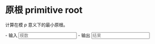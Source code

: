 # 原根 primitive root

计算在模 $p$ 意义下的最小原根。

<div class="grid cards" id="calc" markdown>
- 输入
    <input class="md-input md-input--stretch" id="input-p" type="number" placeholder="模数">
- 输出
    <input class="md-input md-input--stretch" id="output" placeholder="结果" readonly>
</div>

<script>
window.onload = function() {
    register_tool($("#calc"), function(params) {
        p = BigInt(params.p.val());
        if(p <= 0) return "参数错误";
        if(p > 1e10) return "超出计算范围";
        root = get_primitive_root(p);
        if(root == -1) return "无原根";
        return String(root);
    }, {p: $("#input-p")}, $("#output"));
}
</script>
